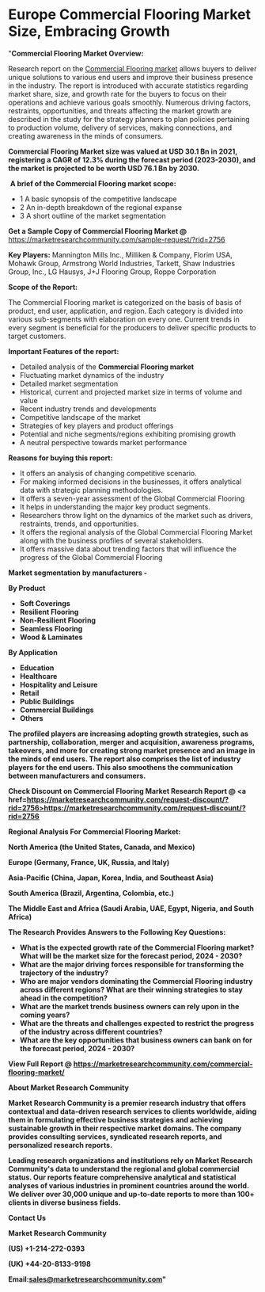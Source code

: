 # Europe Commercial Flooring Market Size, Embracing Growth
"<strong>Commercial Flooring Market Overview:</strong>

Research report on the <a href=https://marketresearchcommunity.com/commercial-flooring-market/>Commercial Flooring market</a> allows buyers to deliver unique solutions to various end users and improve their business presence in the industry. The report is introduced with accurate statistics regarding market share, size, and growth rate for the buyers to focus on their operations and achieve various goals smoothly. Numerous driving factors, restraints, opportunities, and threats affecting the market growth are described in the study for the strategy planners to plan policies pertaining to production volume, delivery of services, making connections, and creating awareness in the minds of consumers.

<strong>Commercial Flooring Market size was valued at USD 30.1 Bn in 2021, registering a CAGR of 12.3% during the forecast period (2023-2030), and the market is projected to be worth USD 76.1 Bn by 2030.</strong>

 <Strong>A brief of the Commercial Flooring market scope:</Strong>
<ul>
 <li>1  A basic synopsis of the competitive landscape</li>
 <li>2  An in-depth breakdown of the regional expanse</li>
 <li>3  A short outline of the market segmentation</li>
</ul>
<strong>Get a Sample Copy of Commercial Flooring Market @ </b></strong><a href=https://marketresearchcommunity.com/sample-request/?rid=2756><u>https://marketresearchcommunity.com/sample-request/?rid=2756</u></a>

<strong>Key Players:</strong> 
Mannington Mills Inc., Milliken &amp; Company, Florim USA, Mohawk Group, Armstrong World Industries, Tarkett, Shaw Industries Group, Inc., LG Hausys, J+J Flooring Group, Roppe Corporation

<strong>Scope of the Report:</strong>

The Commercial Flooring market is categorized on the basis of basis of product, end user, application, and region. Each category is divided into various sub-segments with elaboration on every one. Current trends in every segment is beneficial for the producers to deliver specific products to target customers.

<strong><b>Important Features of the report:</b></strong>
<ul>
  <li>Detailed analysis of the <strong><b>Commercial Flooring </b></strong><strong><b>market</b></strong></li>
  <li>Fluctuating market dynamics of the industry</li>
  <li>Detailed market segmentation</li>
  <li>Historical, current and projected market size in terms of volume and value</li>
  <li>Recent industry trends and developments</li>
  <li>Competitive landscape of the market</li>
  <li>Strategies of key players and product offerings</li>
  <li>Potential and niche segments/regions exhibiting promising growth</li>
  <li>A neutral perspective towards market performance</li>
</ul>
<strong><b>Reasons for buying this report:</b></strong>
<ul>
  <li>It offers an analysis of changing competitive scenario.</li>
  <li>For making informed decisions in the businesses, it offers analytical data with strategic planning methodologies.</li>
  <li>It offers a seven-year assessment of the Global Commercial Flooring</li>
  <li>It helps in understanding the major key product segments.</li>
  <li>Researchers throw light on the dynamics of the market such as drivers, restraints, trends, and opportunities.</li>
  <li>It offers the regional analysis of the Global Commercial Flooring Market along with the business profiles of several stakeholders.</li>
  <li>It offers massive data about trending factors that will influence the progress of the Global Commercial Flooring</li>
</ul>

<strong>Market segmentation by manufacturers -</strong>


<strong><strong>By Product</strong></h4>
<ul>
 	<li>Soft Coverings</li>
 	<li>Resilient Flooring</li>
 	<li>Non-Resilient Flooring</li>
 	<li>Seamless Flooring</li>
 	<li>Wood &amp; Laminates</li>
</ul>
<strong><strong>By Application</strong></h4>
<ul>
 	<li>Education</li>
 	<li>Healthcare</li>
 	<li>Hospitality and Leisure</li>
 	<li>Retail</li>
 	<li>Public Buildings</li>
 	<li>Commercial Buildings</li>
 	<li>Others</li>
</ul>

The profiled players are increasing adopting growth strategies, such as partnership, collaboration, merger and acquisition, awareness programs, takeovers, and more for creating strong market presence and an image in the minds of end users. The report also comprises the list of industry players for the end users. This also smoothens the communication between manufacturers and consumers.

<strong><b>Check Discount on Commercial Flooring Market Research Report @ </b></strong><a href=https://marketresearchcommunity.com/request-discount/?rid=2756><u>https://marketresearchcommunity.com/request-discount/?rid=2756</u></a>

<strong>Regional Analysis For Commercial Flooring Market:</strong>

<strong>North America</strong> (the United States, Canada, and Mexico)

<strong>Europe</strong> (Germany, France, UK, Russia, and Italy)

<strong>Asia-Pacific</strong> (China, Japan, Korea, India, and Southeast Asia)

<strong>South America</strong> (Brazil, Argentina, Colombia, etc.)

<strong>The Middle East and Africa</strong> (Saudi Arabia, UAE, Egypt, Nigeria, and South Africa)

<strong>The Research Provides Answers to the Following Key Questions:</strong>
<ul>
 	<li>What is the expected growth rate of the Commercial Flooring market? What will be the market size for the forecast period, 2024 - 2030?</li>
 	<li>What are the major driving forces responsible for transforming the trajectory of the industry?</li>
 	<li>Who are major vendors dominating the Commercial Flooring industry across different regions? What are their winning strategies to stay ahead in the competition?</li>
 	<li>What are the market trends business owners can rely upon in the coming years?</li>
 	<li>What are the threats and challenges expected to restrict the progress of the industry across different countries?</li>
 	<li>What are the key opportunities that business owners can bank on for the forecast period, 2024 - 2030?</li>
</ul>

<strong>View Full Report @</strong> <a href=https://marketresearchcommunity.com/commercial-flooring-market/>https://marketresearchcommunity.com/commercial-flooring-market/</a>

<strong>About Market Research Community</strong>

Market Research Community is a premier research industry that offers contextual and data-driven research services to clients worldwide, aiding them in formulating effective business strategies and achieving sustainable growth in their respective market domains. The company provides consulting services, syndicated research reports, and personalized research reports.

Leading research organizations and institutions rely on Market Research Community's data to understand the regional and global commercial status. Our reports feature comprehensive analytical and statistical analyses of various industries in prominent countries around the world. We deliver over 30,000 unique and up-to-date reports to more than 100+ clients in diverse business fields.

<strong>Contact Us</strong>

<strong>Market Research Community</strong>

(US) +1-214-272-0393

(UK) +44-20-8133-9198

<strong>Email:</strong>sales@marketresearchcommunity.com"
